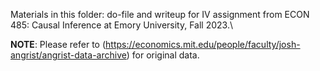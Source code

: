 Materials in this folder: do-file and writeup for IV assignment from ECON 485: Causal Inference at Emory University, Fall 2023.\\

**NOTE**: Please refer to (https://economics.mit.edu/people/faculty/josh-angrist/angrist-data-archive) for original data.
